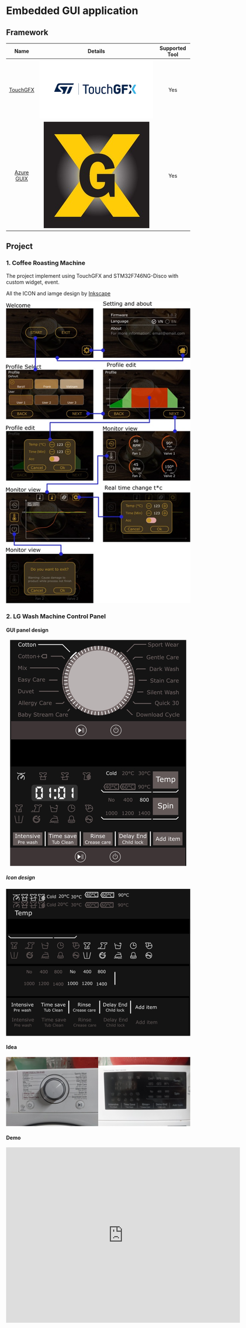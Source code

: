 # Embedded GUI application

## Framework 
| Name                                                                         |  Details                                               | Supported Tool |
|:----------------------------------------------------------------------------:|:------------------------------------------------------:|:--------------:|
| [TouchGFX](https://support.touchgfx.com/4.20/docs/introduction/welcome)      | ![](assets/img/touchgfx_logo.png)                      | Yes            |
| [Azure GUIX](https://docs.microsoft.com/en-us/azure/rtos/guix/overview-guix) | ![](assets/img/guix_logo.jpg)                          | Yes            |

## Project

### 1. Coffee Roasting Machine

The project implement using TouchGFX and STM32F746NG-Disco with custom widget, event.

All the ICON and iamge design by [Inkscape](https://inkscape.org/)

<p align="center">
  <img src="assets/img/CoffeeRoastingMachine.jpg">
</p>

### 2. LG Wash Machine Control Panel

#### GUI panel design

<p align="center">
<img src="assets/img/washmachine_design.jpg"/>
</p>

##### Icon design

<p align="center">
<img src="assets/img/washmachine_icon_design.jpg"/>
</p>

#### Idea

<p align="center">
<img src="assets/img/washmachine_idea.jpg"/>
</p>

#### Demo

<p align="center">
<iframe width="640" height="480" src="https://www.youtube.com/embed/6C_YN7xRSYk" title="Embedded GUI design Wash Machine Touchscreen control panel" frameborder="0" allow="accelerometer; autoplay; clipboard-write; encrypted-media; gyroscope; picture-in-picture" allowfullscreen></iframe>
</p>
